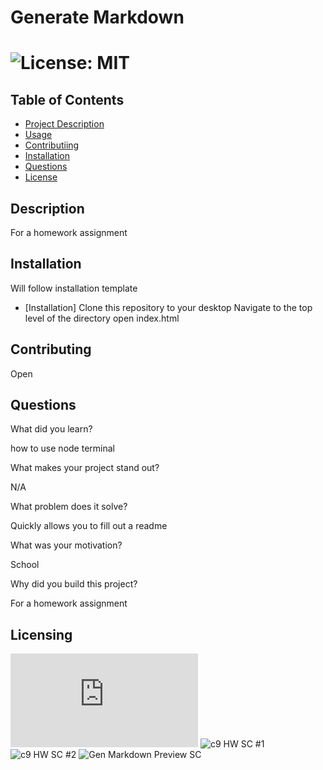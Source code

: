 
  
  # Generate Markdown

  # ![License: MIT](https://img.shields.io/badge/License-MIT-yellow.svg)

  ## Table of Contents
  - [Project Description](#Description)
  - [Usage](#Usage)
  - [Contributiing](#Contributing)
  - [Installation](#Installation)
  - [Questions](#Questions)
  - [License](#license)

  ## Description
  For a homework assignment

  ## Installation
  Will follow installation template
  - [Installation]
  Clone this repository to your desktop
  Navigate to the top level of the directory
  open index.html

  ## Contributing
  Open

  ## Questions
  What did you learn?

  how to use node terminal

  What makes your project stand out?

  N/A

  What problem does it solve?

  Quickly allows you to fill out a readme

  What was your motivation?

  School

  Why did you build this project?
  
  For a homework assignment
 
  
  ## Licensing
   ![License: MIT](https://https://www.mit.edu/~amini/LICENSE.md) ![c9 HW SC #1](https://user-images.githubusercontent.com/110114608/216766831-e9f5f882-7289-4fe8-aebb-868185dad03e.jpg)
![c9 HW SC #2](https://user-images.githubusercontent.com/110114608/216766836-08c310bb-6996-4f90-851b-d287c964916d.jpg)
![Gen Markdown Preview SC](https://user-images.githubusercontent.com/110114608/216766844-f8864d58-3ca0-47f2-bd79-f2633c378972.jpg)
